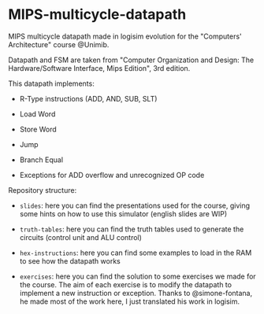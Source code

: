 # MIPS-multicycle-datapath

MIPS multicycle datapath made in logisim evolution for the "Computers' Architecture" course @Unimib.

Datapath and FSM are taken from "Computer Organization and Design: The Hardware/Software Interface, Mips Edition", 3rd edition.

This datapath implements:

- R-Type instructions (ADD, AND, SUB, SLT)

- Load Word

- Store Word

- Jump

- Branch Equal

- Exceptions for ADD overflow and unrecognized OP code

Repository structure:

- `slides`: here you can find the presentations used for the course, giving some hints on how to use this simulator (english slides are WIP)

- `truth-tables`: here you can find the truth tables used to generate the circuits (control unit and ALU control)

- `hex-instructions`: here you can find some examples to load in the RAM to see how the datapath works

- `exercises`: here you can find  the solution to some exercises we made for the course. The aim of each exercise is to modify the datapath to implement a new instruction or exception. Thanks to @simone-fontana, he made most of the work here, I just translated his work in logisim.
